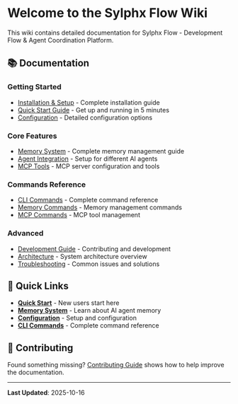 # Welcome to the Sylphx Flow Wiki

This wiki contains detailed documentation for Sylphx Flow - Development Flow & Agent Coordination Platform.

## 📚 Documentation

### Getting Started
- [Installation & Setup](Installation-&-Setup) - Complete installation guide
- [Quick Start Guide](Quick-Start-Guide) - Get up and running in 5 minutes
- [Configuration](Configuration) - Detailed configuration options

### Core Features
- [Memory System](Memory-System) - Complete memory management guide
- [Agent Integration](Agent-Integration) - Setup for different AI agents
- [MCP Tools](MCP-Tools) - MCP server configuration and tools

### Commands Reference
- [CLI Commands](CLI-Commands) - Complete command reference
- [Memory Commands](Memory-Commands) - Memory management commands
- [MCP Commands](MCP-Commands) - MCP tool management

### Advanced
- [Development Guide](Development-Guide) - Contributing and development
- [Architecture](Architecture) - System architecture overview
- [Troubleshooting](Troubleshooting) - Common issues and solutions

## 🚀 Quick Links

- **[Quick Start](Quick-Start-Guide)** - New users start here
- **[Memory System](Memory-System)** - Learn about AI agent memory
- **[Configuration](Configuration)** - Setup and configuration
- **[CLI Commands](CLI-Commands)** - Complete command reference

## 🤝 Contributing

Found something missing? [Contributing Guide](Development-Guide#contributing) shows how to help improve the documentation.

---

**Last Updated**: 2025-10-16